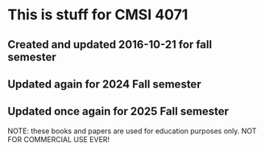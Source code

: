 # This is stuff for CMSI 4071
## Created and updated 2016-10-21 for fall semester
## Updated again for 2024 Fall semester
## Updated once again for 2025 Fall semester

NOTE: these books and papers are used for education purposes only.
NOT FOR COMMERCIAL USE EVER!
